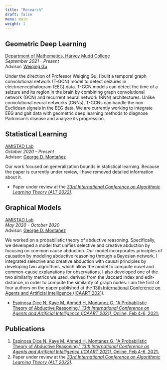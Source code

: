 ```yaml
---
title: "Research"
draft: false
menu: main
weight: 1
---
```


<!-- I have  -->

<!-- I am an undergraduate studying mathematics and computer science at [Harvey Mudd College](https://www.hmc.edu/), where I am a [Harvey S. Mudd Merit Scholar](https://www.hmc.edu/admission/afford/scholarships-and-grants/merit-based-scholarships/harvey-s-mudd-merit-award). I am advised by [Professor George D. Montañez](https://www.cs.hmc.edu/~montanez/) and [Professor Dagan Karp](https://www.math.hmc.edu/~dk/). I am a member of the [AMISTAD Lab](https://www.cs.hmc.edu/~montanez/amistad.html), led by Professor Montañez, where I conduct research in theoretical machine learning. I have also worked with [Profesesor Weiqing Gu](https://math.hmc.edu/gu/) in geometric deep learning. I applied to graduate school during the fall of 2021. I plan to pursue a Ph.D. in computer science next fall. My research interests are in deep learning and reinforcement learning. -->

<!-- Hello! I am currently a senior studying mathematics and computer science at [Harvey Mudd College](https://www.hmc.edu/), where I am a [Harvey S. Mudd Merit Scholar](https://www.hmc.edu/admission/afford/scholarships-and-grants/merit-based-scholarships/harvey-s-mudd-merit-award).  -->

<!-- Listed below are some details about my [research experience](#research), [technical experience](#technical), [coursework](/img/EspinosaDice_Coursework.pdf) at Harvey Mudd College, [leadership experience](#leadership), [volunteer experience](#volunteer), as well as some [additional](#additional) notes. See [Miscellaneous](/miscellaneous) page for other information. -->
<!-- 
Last Updated: October 2021. -->

## Geometric Deep Learning
[Department of Mathematics, Harvey Mudd College](https://www.hmc.edu/mathematics/student-mathematics-resources/mathematics-research/)  
*September 2021 - Present*  
Advisor: [Weiqing Gu](https://math.hmc.edu/gu/)

<!-- ## [Department of Mathematics, Harvey Mudd College](https://math.hmc.edu/gu/)
**Geometric Deep Learning**  
*September 2021 - Present*  
Advisor: Weiqing Gu -->

Under the direction of Professor Weiqing Gu, I built a temporal graph convolutional network (T-GCN) model to detect seizures in electroencephalogram (EEG) data. T-GCN models can detect the time of a seizure and its region in the brain by combining graph convolutional network (GCN) and recurrent neural network (RNN) architectures. Unlike convolutional neural networks (CNNs), T-GCNs can handle the non-Euclidean signals in the EEG data. We are currently working to integrate EEG and gait data with geometric deep learning methods to diagnose Parkinson’s disease and analyze its progression.

<!-- Electroencephalogram (EEG) data is valuable in understanding neurological disorders and developing brain-computer interfaces because of its resolution and noninvasiveness. Convolutional neural networks (CNNs) have been applied to EEG data for feature extraction, but CNNs are ill-equipped to handle the non-Euclidean signals in the data. Such signals, however, can be handled by graph convolutional neural networks (GCNs). 
 -->

## Statistical Learning
[AMISTAD Lab](https://www.cs.hmc.edu/~montanez/amistad.html)  
*October 2020 - Present*  
Advisor: [George D. Montañez](https://www.cs.hmc.edu/~montanez/)

<!-- ## [AMISTAD Lab](https://www.cs.hmc.edu/~montanez/amistad.html){#amistad}
**Statistical Learning**  
*October 2020 - Present*  
Advisor: George D. Montañez -->

Our work focused on generalization bounds in statistical learning. Because the paper is currently under review, I have removed detailed information about it.

<!-- Recent work in generalization bounds has taken information-theoretic perspectives, which can measure bias and generalization error. However, information-theoretic frameworks lack connections to geometric representations of bias. Another perspective for understanding machine learning algorithms is the algorithmic search framework (ASF), a formalism for casting machine learning algorithms as a type of search. The ASF offers theorems on overfitting and underfitting, bias, and expressivity of algorithms. However, it lacks generalization bounds. In collaboration with a Ph.D. student at the University of Pennsylvania, Professor Montanez, and another undergraduate at HMC, we introduced new generalization bounds into the ASF. The bounds relate the generalization error of learning algorithms to Kullback-Leibler divergence, entropy, and algorithm capacity for sub-gaussian and sub-exponential loss functions. They build on the bounds developed by Aolin Xu, Daniel Russo, James Zhou, and Maxim Raginsky. Furthermore, we derived the generalization error of a learning algorithm in terms of its inductive orientation. The inductive orientation of an algorithm is defined by a geometric representation of biases relative to an information resource, such as a dataset. It is a vector representation of inductive bias, and it can define algorithmic bias. Our paper thereby remedies the lack of connections between information-theoretic frameworks and geometric representations of bias. Our paper is currently under review at the [33rd International Conference on Algorithmic Learning Theory (ALT 2022)](http://algorithmiclearningtheory.org/alt2022/). I am the second of four authors on the submission.  -->

- Paper under review at the *[33rd International Conference
on Algorithmic Learning Theory (ALT 2022)](http://algorithmiclearningtheory.org/alt2022/)*.


## Graphical Models
[AMISTAD Lab](https://www.cs.hmc.edu/~montanez/amistad.html)  
*May 2020 - October 2020*  
Advisor: [George D. Montañez](https://www.cs.hmc.edu/~montanez/)

<!-- ## [AMISTAD Lab](https://www.cs.hmc.edu/~montanez/amistad.html)
**Graphical Models**  
*May 2020 - October 2020*  
Advisor: George D. Montañez -->
<!-- 
We developed a probabilistic theory of abductive reasoning. Abductive reasoning is generally partitioned into two categories, selective and creative, differentiated by the novelty of their explanations. While most research has focused on selective abduction, recent work has attempted to theoretically justify creative abduction and introduce causal principles into it. However, a unifying theory of selective and creative abduction does not exist. Additionally, how abduction relates to Bayesian confirmation theory, the dominant view, remains an open question. We developed a model that unifies selective and creative abduction by focusing on common cause abduction. Our model incorporates principles of causation by modeling abductive reasoning through a Bayesian network. Our model serves as a step towards unifying abduction and Bayesian confirmation theory. I integrated selective and creative abduction with causal principles by developing two algorithms. These algorithms expand on typical Bayesian network forms of inference by incorporating techniques from the Apriori algorithm. The algorithms allow the model to compute novel and common-cause explanations for observations. Crucial to the algorithms was a method of measuring the similarity of graph nodes. I developed one of the two similarity metrics we used, derived from the Jaccard index and edit-distance. I am the first of four authors on the paper published at the [13th International Conference on Agents and Artificial Intelligence (ICAART 2021)](http://www.icaart.org/). -->

We worked on a probabilistic theory of abductive reasoning. Specifically, we developed a model that unifies selective and creative abduction by focusing on common cause abduction. Our model incorporates principles of causation by modeling abductive reasoning through a Bayesian network. I integrated selective and creative abduction with causal principles by developing two algorithms, which allow the model to compute novel and common-cause explanations for observations. I also developed one of the two similarity metrics we used, derived from the Jaccard index and edit-distance, in order to compute the similarity of graph nodes. I am the first of four authors on the paper published at the [13th International Conference on Agents and Artificial Intelligence (ICAART 2021)](http://www.icaart.org/).

- [Espinosa Dice N, Kaye M, Ahmed H, Montanez G, "A Probabilistic Theory of Abductive Reasoning." *13th International Conference on Agents and Artificial Intelligence (ICAART 2021)*, Online, Feb 4-6, 2021.](https://www.scitepress.org/Papers/2021/101954/101954.pdf)

<!-- 

## [AMISTAD Lab](https://www.cs.hmc.edu/~montanez/amistad.html) {#amistad}
**Machine Learning Researcher**  
*May 2020 - Present*  
In the summer of 2020, I worked as a machine learning researcher and team lead in the [AMISTAD Lab](https://www.cs.hmc.edu/~montanez/amistad.html) under [Professor George D. Montañez](https://www.cs.hmc.edu/~montanez/), a lab at Harvey Mudd College focused on theoretical machine learning research. Our team that developed a probabilistic model of abductive logical reasoning, using a Bayesian network framework, that constructs novel explanations of observed effects for use in machine learning applications. The paper was published in the [International Conference on Agents and Artificial Intelligence](http://www.icaart.org/) (ICAART 2021) and was presented at the conference in February, 2021. 

In 2021, our research focused on developing theoretical bounds relating learning success, generalization error, and bias. We currently have a paper under review at the *[33rd International Conference
on Algorithmic Learning Theory (ALT 2022)](http://algorithmiclearningtheory.org/alt2022/)*. The paper will be linked once published.

Currently, our research is focused on proving generalization bounds on probabilistic abduction in artificial learning. -->


## Publications
1. [Espinosa Dice N, Kaye M, Ahmed H, Montanez G, "A Probabilistic Theory of Abductive Reasoning." *13th International Conference on Agents and Artificial Intelligence (ICAART 2021)*, Online, Feb 4-6, 2021.](https://www.scitepress.org/Papers/2021/101954/101954.pdf)
2. Paper under review at the *[33rd International Conference
on Algorithmic Learning Theory (ALT 2022)](http://algorithmiclearningtheory.org/alt2022/)*.

<!-- Currently, our research is focused on developing theoretical bounds relating learning success, generalization error, and bias.
 -->
